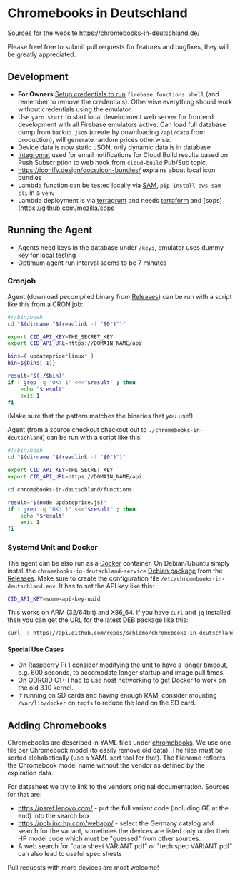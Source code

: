 # Chromebooks in Deutschland

Sources for the website https://chromebooks-in-deutschland.de/

Please freel free to submit pull requests for features and bugfixes, they will be greatly appreciated.

## Development

* **For Owners** [Setup credentials to run](https://firebase.google.com/docs/functions/local-emulator?authuser=0#set_up_admin_credentials_optional) `firebase functions:shell` (and remember to remove the credentials). Otherwise everything should work without credentials using the emulator.
* Use `yarn start` to start local development web server for frontend development with all Firebase emulators active. Can load full database dump from `backup.json` (create by downloading `/api/data` from production), will generate random prices otherwise.
* Device data is now static JSON, only dynamic data is in database
* [Integromat](https://www.integromat.com/) used for email notifications for Cloud Build results based on Push Subscription to web hook from `cloud-build` Pub/Sub topic.
* https://iconify.design/docs/icon-bundles/ explains about local icon bundles
* Lambda function can be tested locally via [SAM](https://docs.aws.amazon.com/serverless-application-model/latest/developerguide/serverless-sam-cli-using-invoke.html), `pip install aws-sam-cli` in a `venv`
* Lambda deployment is via [terragrunt](https://terragrunt.gruntwork.io/) and needs [terraform](https://www.terraform.io/) and [sops](https://github.com/mozilla/sops

## Running the Agent

* Agents need keys in the database under `/keys`, emulator uses dummy key for local testing
* Optimum agent run interval seems to be 7 minutes

### Cronjob

Agent (download pecompiled binary from [Releases](../../releases/)) can be run with a script like this from a CRON job:

```sh
#!/bin/bash
cd "$(dirname "$(readlink -f "$0")")"

export CID_API_KEY=THE_SECRET_KEY
export CID_API_URL=https://DOMAIN_NAME/api

bins=( updateprice*linux* )
bin=${bins[-1]}

result="$(./$bin)"
if ! grep -q "OK: 1" <<<"$result" ; then
    echo "$result"
    exit 1
fi
```

(Make sure that the pattern matches the binaries that you use!)

Agent (from a source checkout checkout out to `./chromebooks-in-deutschland`) can be run with a script like this:

```sh
#!/bin/bash
cd "$(dirname "$(readlink -f "$0")")"

export CID_API_KEY=THE_SECRET_KEY
export CID_API_URL=https://DOMAIN_NAME/api

cd chromebooks-in-deutschland/functions

result="$(node updateprice.js)"
if ! grep -q "OK: 1" <<<"$result" ; then
    echo "$result"
    exit 1
fi
```

### Systemd Unit and Docker

The agent can be also run as a [Docker](https://github.com/schlomo/chromebooks-in-deutschland/pkgs/container/chromebooks-in-deutschland) container. On Debian/Ubuntu simply install the `chromebooks-in-deutschland-service` [Debian package](systemd/) from the [Releases](../../releases/). Make sure to create the configuration file `/etc/chromebooks-in-deutschland.env`. It has to set the API key like this:

```sh
CID_API_KEY=some-api-key-uuid
```

This works on ARM (32/64bit) and X86_64. If you have `curl` and `jq` installed then you can get the URL for the latest DEB package like this:

```sh
curl -s https://api.github.com/repos/schlomo/chromebooks-in-deutschland/releases | jq -r '.[0].assets | .[] | select(.content_type == "application/x-debian-package").browser_download_url'
```

#### Special Use Cases

* On Raspberry Pi 1 consider modifying the unit to have a longer timeout, e.g. 600 seconds, to accomodate longer startup and image pull times.
* On ODROID C1+ I had to use host networking to get Docker to work on the old 3.10 kernel.
* If running on SD cards and having enough RAM, consider mounting `/var/lib/docker` on `tmpfs` to reduce the load on the SD card.

## Adding Chromebooks

Chromebooks are described in YAML files under [chromebooks](chromebooks/). We use one file per Chromebook model (to easily remove old data). The files must be sorted alphabetically (use a YAML sort tool for that). The filename reflects the Chromebook model name without the vendor as defined by the expiration data.

For datasheet we try to link to the vendors original documentation. Sources for that are:

* <https://psref.lenovo.com/> - put the full variant code (including GE at the end) into the search box
* <https://pcb.inc.hp.com/webapp/> - select the Germany catalog and search for the variant, sometimes the devices are listed only under their HP model code which must be "guessed" from other sources.
* A web search for "data sheet VARIANT pdf" or "tech spec VARIANT pdf" can also lead to useful spec sheets

Pull requests with more devices are most welcome!
